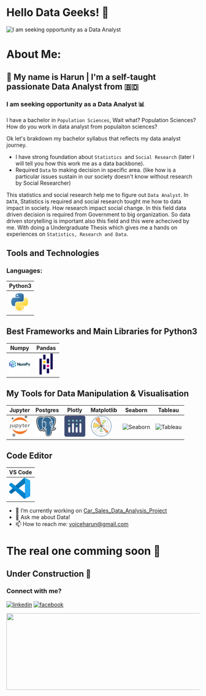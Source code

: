 # Hello Data Geeks! 🔰


![I am seeking opportunity as a Data Analyst](https://cdn.sanity.io/images/tlr8oxjg/production/22c3b048689e6b8cd048157c7eb3c01cce769a41-1456x816.png?w=3840&q=80&fit=clip&auto=format)

# About Me:

## 👋 My name is Harun | I'm a self-taught passionate Data Analyst from 🇧🇩
### I am seeking opportunity as a Data Analyst 📊
I have a bachelor in `Population Sciences`, Wait what? Population Sciences? How do you work in data analyst from populaiton sciences?

Ok let's brakdown my bachelor syllabus that reflects my data analyst journey. 

* I have strong foundation about `Statistics `and `Social Research` (later I will tell you how this work me as a data backbone).
* Required `Data` to making decision in specific area. (like how is a particular issues sustain in our society doesn't know without research by Social Researcher)

This statistics and social research help me to figure out `Data Analyst`. In `DATA`, Statistics is required and social research tought me how to data impact in society. How research impact social change. In this field data driven decision is required from Government to big organization. So data driven storytelling is important also this field and this were achecived by me. With doing a Undergraduate Thesis which gives me a hands on experiences on `Statistics, Research and Data`. 



## Tools and Technologies

### Languages:
| Python3 |
|----------|
|  <img src="https://github.com/devicons/devicon/blob/master/icons/python/python-original.svg" title="Python"  alt="Python" width="55" height="55"/> |

## Best Frameworks and Main Libraries for Python3

| Numpy | Pandas |
|----------|----------|
|  <img src="https://github.com/devicons/devicon/blob/master/icons/numpy/numpy-original-wordmark.svg" title="Numpy" alt="Numpy" width="55" height="55"/> |  <img src="https://github.com/devicons/devicon/blob/master/icons/pandas/pandas-original.svg" title="Pandas" alt="Pandas" width="55" height="55"/> |

## My Tools for Data Manipulation & Visualisation

| Jupyter | Postgres | Plotly | Matplotlib | Seaborn | Tableau |
|----------|----------|----------|----------|----------|----------|
| <img src="https://github.com/devicons/devicon/blob/master/icons/jupyter/jupyter-original-wordmark.svg" title="Jupyter" alt="Jupyter" width="55" height="55"/> | <img src="https://github.com/devicons/devicon/blob/master/icons/postgresql/postgresql-original.svg" title="Postgres" alt="Postgres" width="55" height="55"/> | <img src="https://github.com/devicons/devicon/blob/master/icons/plotly/plotly-original.svg" title="Plotly" alt="Plotly" width="55" height="55"/> | <img src="https://github.com/devicons/devicon/blob/master/icons/matplotlib/matplotlib-original.svg" title="Matplotlib" alt="Matplotlib" width="55" height="55"/> | <img src="https://seaborn.pydata.org/_images/logo-mark-lightbg.svg" title="Seaborn" alt="Seaborn" width="55" height="55"/> | <img src="https://upload.wikimedia.org/wikipedia/commons/4/4b/Tableau_Logo.png" title="Tableau" alt="Tableau" width="55" height="55"/> |

## Code Editor

| VS Code |
|----------|
| <img src="https://github.com/devicons/devicon/blob/master/icons/vscode/vscode-original.svg" title="VS Code" alt="VS Code" width="55" height="55"/> |



- 🔭 I’m currently working on [Car_Sales_Data_Analysis_Project](https://github.com/harunrhimu/SQLProjects) 
- 💬 Ask me about Data! 
- 📫 How to reach me: voiceharun@gmail.com

# The real one comming soon 🔰

## Under Construction 👷 
### Connect with me?
[<img src='https://cdn.jsdelivr.net/npm/simple-icons@3.0.1/icons/linkedin.svg' alt='linkedin' height='40'>](https://www.linkedin.com/in/voiceharun/)  [<img src='https://cdn.jsdelivr.net/npm/simple-icons@3.0.1/icons/facebook.svg' alt='facebook' height='40'>](https://www.facebook.com/voiceharun)  



<p align="center">
  <img width="600" height="200" src="https://github-readme-stats.vercel.app/api?username=harunrhimu&show_icons=true&theme=vision-friendly-dark">
 </p>
 


<div id="header" align="center">
  <img src="https://komarev.com/ghpvc/?username=harunrhimu&style=for-the-badge&color=orange" alt=""/>
</div>


